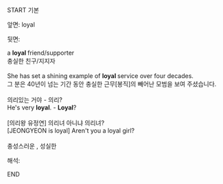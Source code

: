 START
기본

앞면:
loyal


뒷면:
<div>a <b>loyal </b>friend/supporter </div><div>충실한 친구/지지자</div><div><br></div><div><div>She has set a shining example of <b>loyal </b>service over four decades. </div><div><div>그 분은 40년이 넘는 기간 동안 충실한 근무[봉직]의 빼어난 모범을 보여 주셨습니다.</div></div></div><div><br></div><div><div><div>의리있는 거야 - 의리?</div></div><div><div>He's very <b>loyal</b>. - <b>Loyal</b>?</div></div></div><div><br></div><div><div><div>[의리왕 유정연] 의리녀 아니냐 의리녀?</div></div><div><div>[JEONGYEON is loyal] Aren't you a loyal girl?</div></div></div><div><br></div><div>충성스러운 , 성실한</div>


해석:

END